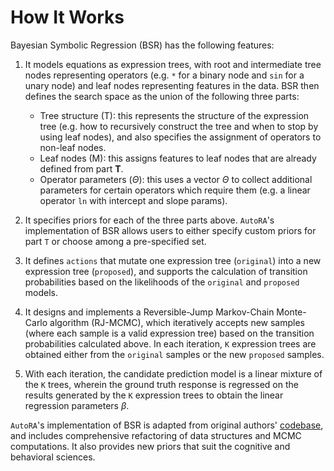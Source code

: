 # How It Works

Bayesian Symbolic Regression (BSR) has the following features:

1. It models equations as expression trees, with root and intermediate tree nodes representing operators (e.g. `*` for a binary node and `sin` for a unary node) and leaf nodes representing features in the data. BSR then defines the search space as the union of the following three parts:
    - Tree structure (T): this represents the structure of the expression tree (e.g. how to recursively construct the tree and when to stop by using leaf nodes), and also specifies the assignment of operators to non-leaf nodes.
    - Leaf nodes (M): this assigns features to leaf nodes that are already defined from part **T**.
    - Operator parameters ($\Theta$): this uses a vector $\Theta$ to collect additional parameters for certain operators which require them (e.g. a linear operator `ln` with intercept and slope params).

2. It specifies priors for each of the three parts above. `AutoRA`'s implementation of BSR allows users to either specify custom priors for part `T` or choose among a pre-specified set.

3. It defines `actions` that mutate one expression tree (`original`) into a new expression tree (`proposed`), and supports the calculation of transition probabilities based on the likelihoods of the `original` and `proposed` models.

4. It designs and implements a Reversible-Jump Markov-Chain Monte-Carlo algorithm (RJ-MCMC), which iteratively accepts new samples (where each sample is a valid expression tree) based on the transition probabilities calculated above. In each iteration, `K` expression trees are obtained either from the `original` samples or the new `proposed` samples.

5. With each iteration, the candidate prediction model is a linear mixture of the `K` trees, wherein the ground truth response is regressed on the results generated by the `K` expression trees to obtain the linear regression parameters $\beta$.

`AutoRA`'s implementation of BSR is adapted from original authors' [codebase](https://github.com/ying531/MCMC-SymReg), and includes comprehensive refactoring of data structures and MCMC computations. It also provides new priors that suit the cognitive and behavioral sciences.
